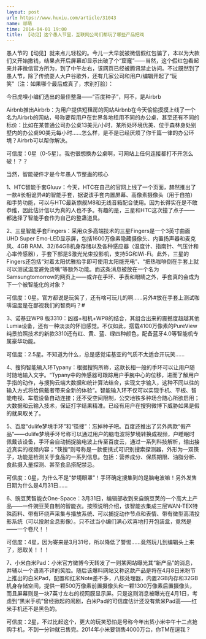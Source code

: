 ```yaml
---
layout: post
url: https://www.huxiu.com/article/31043
name: 祁萌
time: 2014-04-01 19:00
title: 【动见】这个愚人节里，互联网公司们都玩了哪些产品把戏
---
```

愚人节的【动见】就来点儿轻松的。今儿一大早就被微信假红包骗了，本以为大款们又开始撒钱，结果点开后屏幕却显示出破了个“窟窿”——当然，这个假红包看起来并非微信官方所为，到了中午左右，该网页已经被腾讯禁止访问。不过既然到了愚人节，除了传统耍人大户谷歌外，还有几家公司和用户/编辑开起了“玩笑”（注：如果哪个最后成真了，求别打脸）：

今日虎嗅小编们选出的最佳整蛊——“百度种子”，阿不，是Airbrb

Airbnb推出Airbrb：为用户提供短租房的网站Airbnb在今天偷偷摸摸上线了一个名为Airbrb的网站，号称要帮用户在世界各地租用不同的办公桌，甚至还有不同的标价：比如在某普通公司办公桌13美元/小时，某所处环境优美、位于森林身处别墅内的办公桌90美元每小时……怎么样，是不是已经厌烦了你千篇一律的办公环境？Airbrb可以帮你解决。

可信度：0星（0-5星）。我也很想换办公桌啊，可网站上任何连接都打不开怎么破！？？

当然，智能硬件才是今年愚人节整蛊的核心

1、HTC智能手套Gluuv：今天，HTC在自己的官网上线了一个页面，赫然推出了一款#长相诡异#的智能手套，据说该手套内置屏幕、高像素摄像头（用于自拍）和手势功能，可以与HTC最新旗舰M8和无线音箱配合使用。因为长得实在是不敢恭维，因此估计信以为真的人也不多。有趣的是，三星和HTC这次撞了点子——都选择了智能手套作为自己的整蛊道具。

2、三星智能手套Fingers：采用众多高端技术的三星Fingers是一个3英寸曲面UHD Super Emo-LED显示屏，包括1600万像素隐藏摄像头、内置扬声器和麦克风、4GB RAM、32/64GB机身存储以及各种感应器（温度计、指南针、气压计和心率传感器），手套下部是S激光光束投影机，支持5G和Wi-Fi。此外，三星的Fingers还包括“对着太阳优雅抬手即可使用太阳能充电”、“把热咖啡倒在手套上就可以测试温度避免烫嘴”等额外功能。而这条消息被放在一个名为Samsungtomorrow的网页上——或许在手环、手表和眼睛之外，手套真的会成为下一个被智能化的对象？

可信度：0星。官方都说是玩笑了，还有啥可玩儿的啊……另外#放在手套上测试咖啡温度是在鄙视我们的智商吗？#

3、诺基亚WP8 版3310：凶器+相机+WP8的结合，其组合出来的震撼度超越其他Lumia设备，还有一种淡淡的怀旧感觉。不仅如此，搭载4100万像素的PureView纯景拍照技术的新款3310还有红、黄、蓝、绿四种颜色，配备蓝牙4.0等智能机专属豪华功能。

可信度：2.5星。不知道为什么，总是感觉诺基亚的气质不太适合开玩笑……

4、搜狗智能输入环Typany：根据搜狗所称，这款长相一般的手环可以让用户随时随地输入文字。“Typany中的传感器可跟踪用户手腕中心的位移，进而了解用户手指的动作，与搜狗云端大数据和统计算法结合，实现文字输入，这种不同以往的输入方式将给佩戴者带来全新的体验”。智能输入环不仅可以实现手机、平板、智能电视、车载设备自动连接；还不受空间限制，公交地铁多种场合随心所欲启用；大数据和云输入技术，保证打字结果精准。已经有用户在搜狗微博下威胁如果是假的就果取关了。

5、百度“dulife梦境手环”和“筷搜”：忘掉种子吧。百度还推出了另外两款“假产品”——dulife梦境手环号称可以通过用户的脑电波将梦境转换成视频，户睡眠时佩戴该设备，手环会自动捕捉脑电波上传至百度云，通过一系列科技解析，输出接近真实的视频内容；“筷搜”则号称是一款便携式可识别搜索探测器，外形为一双筷子，功能是检测关于食品的一系列信息。包括：营养成分、保质期限、油脂分析、食盐摄入量探测、甚至食品搭配禁忌。

可信度：0星，为什么不是“梦境眼罩”！手环确定搜集到的是脑电波嘛！另外发售日期为什么是4月31日……

6、豌豆荚智能衣One-Space：3月31日，编辑部收到来自豌豆荚的一个高大上产品——一件豌豆荚自制的智能衣。按照说明介绍，该智能衣集成三层WAN-TEX特殊面料、带有环绕声采集与播放系统、可以捕捉动作节点和表情、带有微型高清投影系统（可以投射全息影像）。只不过当小编们满心欢喜地打开包装盒，竟然是——一个卷尺！！

可信度：4星，因为寄来是3月31号，所以降低了警惕……竟然玩儿到编辑头上来了，怒取关！！！

7、小米白米Pad：小米官方微博今天转发了一则某网站曝光其“新产品”的消息，并辅以一个语焉不详的笑脸。随后该爆料网站又称这款产品是将在4月8日米粉节上推出的白米Pad，配置和红米Note差不多，八核处理器，内置2GB内存和32GB机身存储空间，提供一颗500万像素前置摄像头和一颗1300万像素后置摄像头，而且屏幕则是一块7英寸左右的视网膜显示屏。只是这则消息被曝光在4月1日，考虑到“黑米手机”曾经掀起的闹剧，白米Pad的可信度估计还没有紫米Pad高——红米手机还不是黑色的。

可信度：2星，不过比起这个，更大的玩笑恐怕是号称今年出货小米中午十二点抢购手机，不到一分钟就已售完。2014年小米要销售4000万台，你TM在逗我？


